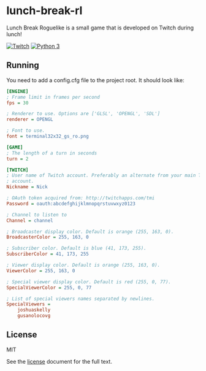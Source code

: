 # lunch-break-rl

Lunch Break Roguelike is a small game that is developed on Twitch during lunch!

[![Twitch](https://img.shields.io/badge/twitch-joshuaskelly-red.svg?colorB=4b367c)](https://www.twitch.tv/joshuaskelly) [![Python 3](https://img.shields.io/badge/python-3-blue.svg)](https://www.python.org/)

## Running

You need to add a config.cfg file to the project root. It should look like:

```cfg
[ENGINE]
; Frame limit in frames per second
fps = 30

; Renderer to use. Options are ['GLSL', 'OPENGL', 'SDL']
renderer = OPENGL

; Font to use.
font = terminal32x32_gs_ro.png

[GAME]
; The length of a turn in seconds
turn = 2

[TWITCH]
; User name of Twitch account. Preferably an alternate from your main Twitch
; account.
Nickname = Nick

; OAuth token acquired from: http://twitchapps.com/tmi
Password = oauth:abcdefghijklmnopqrstuvwxyz0123

; Channel to listen to
Channel = channel

; Broadcaster display color. Default is orange (255, 163, 0).
BroadcasterColor = 255, 163, 0

; Subscriber color. Default is blue (41, 173, 255).
SubscriberColor = 41, 173, 255

; Viewer display color. Default is orange (255, 163, 0).
ViewerColor = 255, 163, 0

; Special viewer display color. Default is red (255, 0, 77).
SpecialViewerColor = 255, 0, 77

; List of special viewers names separated by newlines.
SpecialViewers =
    joshuaskelly
    gusanolocovg

```

## License

MIT

See the [license](./LICENSE) document for the full text.

